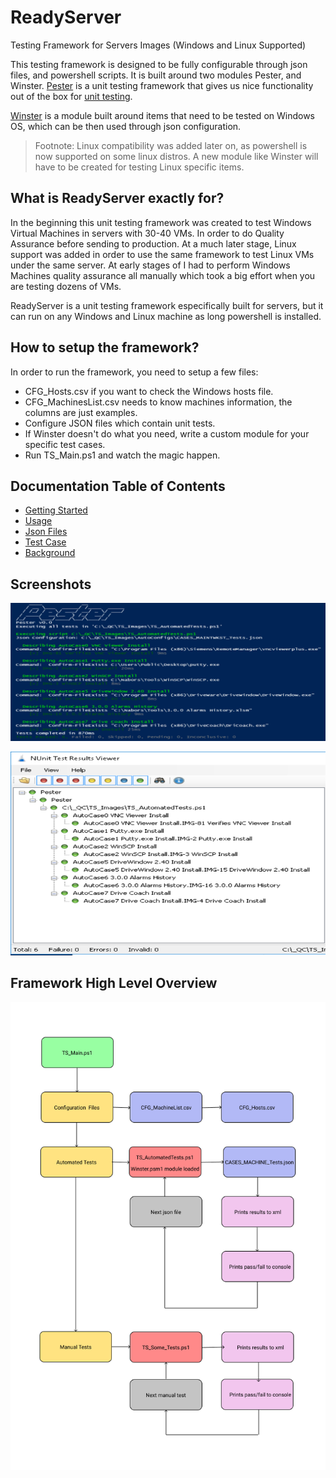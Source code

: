 # ReadyServer

Testing Framework for Servers Images (Windows and Linux Supported)

This testing framework is designed to be fully configurable through json files, and powershell scripts. It is built around two modules Pester, and Winster. [Pester](https://github.com/pester/Pester) is a unit testing framework that gives us nice functionality out of the box for [unit testing](https://en.wikipedia.org/wiki/Unit_testing).

[Winster](https://github.com/TheFern2/Winster) is a module built around items that need to be tested on Windows OS, which can be then used through json configuration.

> Footnote: Linux compatibility was added later on, as powershell is now supported on some linux distros. A new module like Winster will have to be created for testing Linux specific items.

## What is ReadyServer exactly for?

In the beginning this unit testing framework was created to test Windows Virtual Machines in servers with 30-40 VMs. In order to do Quality Assurance before sending to production. At a much later stage, Linux support was added in order to use the same framework to test Linux VMs under the same server. At early stages of I had to perform Windows Machines quality assurance all manually which took a big effort when you are testing dozens of VMs.

ReadyServer is a unit testing framework especifically built for servers, but it can run on any Windows and Linux machine as long powershell is installed.

## How to setup the framework?

In order to run the framework, you need to setup a few files:

- CFG_Hosts.csv if you want to check the Windows hosts file.
- CFG_MachinesList.csv needs to know machines information, the columns are just examples.
- Configure JSON files which contain unit tests.
- If Winster doesn't do what you need, write a custom module for your specific test cases.
- Run TS_Main.ps1 and watch the magic happen.

## Documentation Table of Contents

- [Getting Started](./Docs/Getting-Started.md)
- [Usage](./Docs/Usage.md)
- [Json Files](./Docs/Json-Files.md)
- [Test Case](./Docs/Test-Case.md)
- [Background](./Docs/Background.md)

## Screenshots

![Pester Example](./Docs/images/PesterRanExample_.png)

![Results Viewer](./Docs/images/ResultsViewer_.png)

## Framework High Level Overview

![Overview](./Docs/images/Overview.png)
